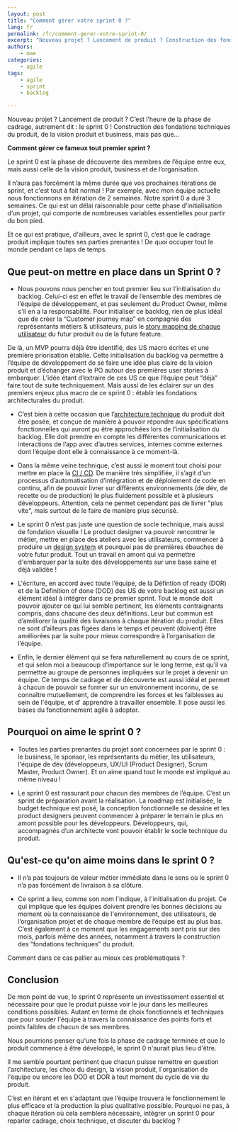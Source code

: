 ```yaml
---
layout: post
title: "Comment gérer votre sprint 0 ?"
lang: fr
permalink: /fr/comment-gerer-votre-sprint-0/
excerpt: "Nouveau projet ? Lancement de produit ? Construction des fondations techniques du produit, mais pas que, comment gérer alors son sprint 0 ? On vous en dit plus par ici !"
authors:
    - mae
categories:
    - agile
tags:
    - agile
    - sprint
    - backlog

---
```


Nouveau projet ? Lancement de produit ? C’est l’heure de la phase de cadrage, autrement dit : le sprint 0 !
Construction des fondations techniques du produit, de la vision produit et business, mais pas que...

**Comment gérer ce fameux tout premier sprint ?**

Le sprint 0 est la phase de découverte des membres de l’équipe entre eux, mais aussi celle de la vision produit, business et de l’organisation.

Il n’aura pas forcément la même durée que vos prochaines itérations de sprint, et c'est tout à fait normal !
Par exemple, avec mon équipe actuelle nous fonctionnons en itération de 2 semaines. Notre sprint 0 a duré 3 semaines. Ce qui est un délai raisonnable pour cette phase d'initialisation d’un projet, qui comporte de nombreuses variables essentielles pour partir du bon pied.

Et ce qui est pratique, d'ailleurs, avec le sprint 0, c’est que le cadrage produit implique toutes ses parties prenantes ! De quoi occuper tout le monde pendant ce laps de temps.

## Que peut-on mettre en place dans un Sprint 0 ?

-   Nous pouvons nous pencher en tout premier lieu sur l’initialisation du backlog. Celui-ci est en effet le travail de l’ensemble des membres de l’équipe de développement, et pas seulement du Product Owner, même s'il en a la responsabilité.
Pour initialiser ce backlog, rien de plus idéal que de créer la “Customer journey map” en compagnie des représentants métiers & utilisateurs, puis le [story mapping de chaque utilisateur](https://blog.eleven-labs.com/fr/construire-le-story-mapping-de-votre-batmobile/) du futur produit ou de la future feature.

De là, un MVP pourra déjà être identifié, des US macro écrites et une première priorisation établie.
Cette initialisation du backlog va permettre à l’équipe de développement de se faire une idée plus claire de la vision produit et d’échanger avec le PO autour des premières user stories à embarquer. L’idée étant d’extraire de ces US ce que l’équipe peut “déjà” faire tout de suite techniquement.
Mais aussi de les éclairer sur un des premiers enjeux plus macro de ce sprint 0 : établir les fondations architecturales du produit.

-   C’est bien à cette occasion que l’[architecture technique](https://blog.eleven-labs.com/fr/livre-blanc-architecture-logicielle-tout-ce-que-vous-devez-savoir/) du produit doit être posée, et conçue de manière à pouvoir répondre aux spécifications fonctionnelles qui auront pu être approchées lors de l’initialisation du backlog. Elle doit prendre en compte les différentes communications et interactions de l’app avec d’autres services, internes comme externes dont l’équipe dont elle à connaissance à ce moment-là.

-   Dans la même veine technique, c’est aussi le moment tout choisi pour mettre en place la [CI / CD](https://blog.eleven-labs.com/fr/introduction-gitlab-ci/). De manière très simplifiée, il s’agit d'un processus d’automatisation d’intégration et de déploiement de code en continu, afin de pouvoir livrer sur différents environnements (de dév, de recette ou de production) le plus fluidement possible et à plusieurs développeurs. Attention, cela ne permet cependant pas de livrer "plus vite", mais surtout de le faire de manière plus sécurisé.

-   Le sprint 0 n’est pas juste une question de socle technique, mais aussi de fondation visuelle ! Le product designer va pouvoir rencontrer le métier, mettre en place des ateliers avec les utilisateurs, commencer à produire un [design system](https://blog.eleven-labs.com/fr/rex-le-design-system-leroy-merlin/) et pourquoi pas de premières ébauches de votre futur produit. Tout un travail en amont qui va permettre d'embarquer par la suite des développements sur une base saine et déjà validée !

-   L'écriture, en accord avec toute l’équipe, de la Défintion of ready (DOR) et de la Definition of done (DOD) des US de votre backlog est aussi un élément idéal à intégrer dans ce premier sprint. Tout le monde doit pouvoir ajouter ce qui lui semble pertinent, les éléments contraignants compris, dans chacune des deux définitions. Leur but commun est d’améliorer la qualité des livraisons à chaque itération du produit. Elles ne sont d’ailleurs pas figées dans le temps et peuvent (doivent) être améliorées par la suite pour mieux correspondre à l’organisation de l’équipe.

-   Enfin, le dernier élément qui se fera naturellement au cours de ce sprint, et qui selon moi a beaucoup d’importance sur le long terme, est qu’il va permettre au groupe de personnes impliquées sur le projet à devenir un équipe.
Ce temps de cadrage et de découverte est aussi idéal et permet à chacun de pouvoir se former sur un environnement inconnu, de se connaître mutuellement, de comprendre les forces et les faiblesses au sein de l'équipe, et d' apprendre à travailler ensemble. Il pose aussi les bases du fonctionnement agile à adopter.

## Pourquoi on aime le sprint 0 ?

-   Toutes les parties prenantes du projet sont concernées par le sprint 0 : le business, le sponsor, les représentants du métier, les utilisateurs, l'équipe de dév (développeurs, UX/UI (Product Designer), Scrum Master, Product Owner). Et on aime quand tout le monde est impliqué au même niveau !

-   Le sprint 0 est rassurant pour chacun des membres de l’équipe. C’est un sprint de préparation avant la réalisation. La roadmap est initialisée, le budget technique est posé, la conception fonctionnelle se dessine et les product designers peuvent commencer à préparer le terrain le plus en amont possible pour les développeurs. Développeurs, qui, accompagnés d’un architecte vont pouvoir établir le socle technique du produit.

## Qu'est-ce qu'on aime moins dans le sprint 0 ?

-   Il n’a pas toujours de valeur métier immédiate dans le sens où le sprint 0 n’a pas forcément de livraison à sa clôture.

-   Ce sprint a lieu, comme son nom l'indique, à l'initialisation du projet. Ce qui implique que les équipes doivent prendre les bonnes décisions au moment où la connaissance de l'environnement, des utilisateurs, de l’organisation projet et de chaque membre de l’équipe est au plus bas.
C’est également à ce moment que les engagements sont pris sur des mois, parfois même des années, notamment à travers la construction des “fondations techniques” du produit.

Comment dans ce cas pallier au mieux ces problématiques ?

## Conclusion

De mon point de vue, le sprint 0 représente un investissement essentiel et nécessaire pour que le produit puisse voir le jour dans les meilleures conditions possibles. Autant en terme de choix fonctionnels et techniques que pour souder l'équipe à travers la connaissance des points forts et points faibles de chacun de ses membres.

Nous pourrions penser qu'une fois la phase de cadrage terminée et que le produit commence à être développé, le sprint 0 n'aurait plus lieu d'être.

Il me semble pourtant pertinent que chacun puisse remettre en question l'architecture, les choix du design, la vision produit, l'organisation de l'équipe ou encore les DOD et DOR à tout moment du cycle de vie du produit.

C’est en itérant et en s'adaptant que l’équipe trouvera le fonctionnement le plus efficace et la production la plus qualitative possible. Pourquoi ne pas, à chaque itération où cela semblera nécessaire, intégrer un sprint 0 pour reparler cadrage, choix technique, et discuter du backlog ?
